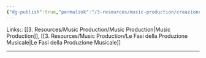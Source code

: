 ```yaml
---
{"dg-publish":true,"permalink":"/3-resources/music-production/creazione-elementi-vocali/","tags":["note"]}
---
```


Links:: [[3. Resources/Music Production/Music Production\|Music Production]], [[3. Resources/Music Production/Le Fasi della Produzione Musicale\|Le Fasi della Produzione Musicale]]

---



